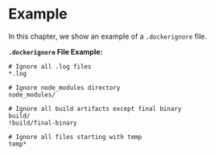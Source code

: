 # Example

In this chapter, we show an example of a `.dockerignore` file.

**`.dockerignore` File Example:**

```dockerignore
# Ignore all .log files
*.log

# Ignore node_modules directory
node_modules/

# Ignore all build artifacts except final binary
build/
!build/final-binary

# Ignore all files starting with temp
temp*
```
